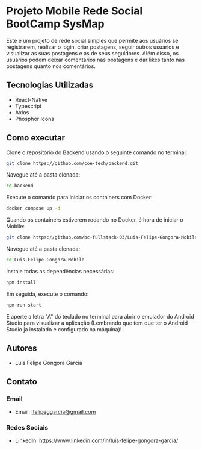 # Projeto Mobile Rede Social BootCamp SysMap

Este é um projeto de rede social simples que permite aos usuários se registrarem, realizar o login, criar postagens, seguir outros usuários e visualizar as suas postagens e as de seus seguidores. Além disso, os usuários podem deixar comentários nas postagens e dar likes tanto nas postagens quanto nos comentários.

## Tecnologias Utilizadas

- React-Native
- Typescript
- Axios
- Phosphor Icons

## Como executar

Clone o repositório do Backend usando o seguinte comando no terminal:

```bash
git clone https://github.com/coe-tech/backend.git
```

Navegue até a pasta clonada:

```bash
cd backend
```

Execute o comando para iniciar os containers com Docker:

```bash
docker compose up -d
```

Quando os containers estiverem rodando no Docker, é hora de iniciar o Mobile:

```bash
git clone https://github.com/bc-fullstack-03/Luis-Felipe-Gongora-Mobile.git
```

Navegue até a pasta clonada:

```bash
cd Luis-Felipe-Gongora-Mobile
```

Instale todas as dependências necessárias:

```bash
npm install
```

Em seguida, execute o comando:

```bash
npm run start
```

E aperte a letra "A" do teclado no terminal para abrir o emulador do Android Studio para visualizar a aplicação (Lembrando que tem que ter o Android Studio ja instalado e configurado na máquina)!

## Autores

- Luis Felipe Gongora Garcia

## Contato

### Email

- Email: lfelipeggarcia@gmail.com

### Redes Sociais

- LinkedIn: https://www.linkedin.com/in/luis-felipe-gongora-garcia/
